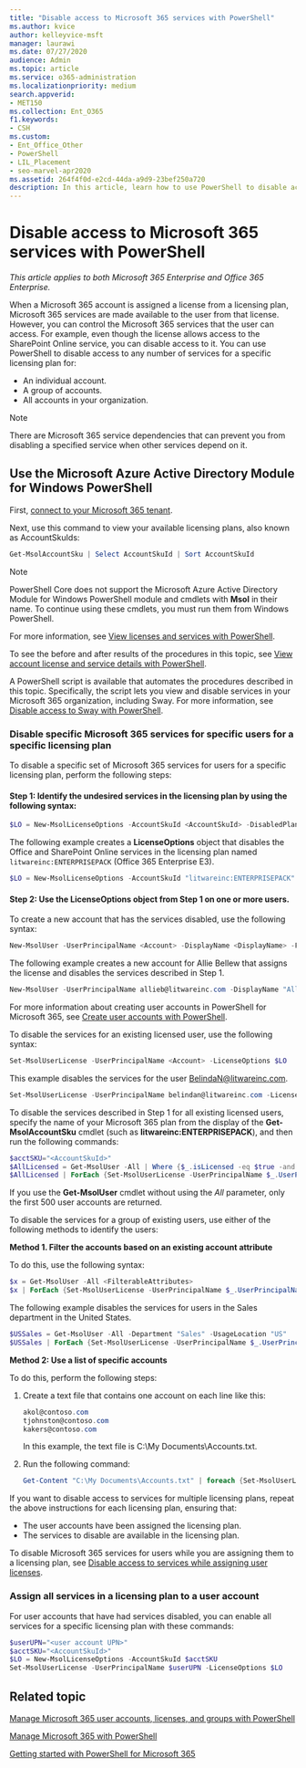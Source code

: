 ```yaml
---
title: "Disable access to Microsoft 365 services with PowerShell"
ms.author: kvice
author: kelleyvice-msft
manager: laurawi
ms.date: 07/27/2020
audience: Admin
ms.topic: article
ms.service: o365-administration
ms.localizationpriority: medium
search.appverid:
- MET150
ms.collection: Ent_O365
f1.keywords:
- CSH
ms.custom: 
- Ent_Office_Other
- PowerShell
- LIL_Placement
- seo-marvel-apr2020
ms.assetid: 264f4f0d-e2cd-44da-a9d9-23bef250a720
description: In this article, learn how to use PowerShell to disable access to Microsoft 365 services for users.
---
```


# Disable access to Microsoft 365 services with PowerShell

*This article applies to both Microsoft 365 Enterprise and Office 365 Enterprise.*

When a Microsoft 365 account is assigned a license from a licensing plan, Microsoft 365 services are made available to the user from that license. However, you can control the Microsoft 365 services that the user can access. For example, even though the license allows access to the SharePoint Online service, you can disable access to it. You can use PowerShell to disable access to any number of services for a specific licensing plan for:

- An individual account.
- A group of accounts.
- All accounts in your organization.

>[!Note]
>There are Microsoft 365 service dependencies that can prevent you from disabling a specified service when other services depend on it.
>

## Use the Microsoft Azure Active Directory Module for Windows PowerShell

First, [connect to your Microsoft 365 tenant](connect-to-microsoft-365-powershell.md#connect-with-the-microsoft-azure-active-directory-module-for-windows-powershell).

Next, use this command to view your available licensing plans, also known as AccountSkuIds:

```powershell
Get-MsolAccountSku | Select AccountSkuId | Sort AccountSkuId
```

>[!Note]
>PowerShell Core does not support the Microsoft Azure Active Directory Module for Windows PowerShell module and cmdlets with **Msol** in their name. To continue using these cmdlets, you must run them from Windows PowerShell.
>

For more information, see [View licenses and services with PowerShell](view-licenses-and-services-with-microsoft-365-powershell.md).
    
To see the before and after results of the procedures in this topic, see [View account license and service details with PowerShell](view-account-license-and-service-details-with-microsoft-365-powershell.md).
    
A PowerShell script is available that automates the procedures described in this topic. Specifically, the script lets you view and disable services in your Microsoft 365 organization, including Sway. For more information, see [Disable access to Sway with PowerShell](disable-access-to-sway-with-microsoft-365-powershell.md).
    
    
### Disable specific Microsoft 365 services for specific users for a specific licensing plan
  
To disable a specific set of Microsoft 365 services for users for a specific licensing plan, perform the following steps:
  
#### Step 1: Identify the undesired services in the licensing plan by using the following syntax:
    
```powershell
$LO = New-MsolLicenseOptions -AccountSkuId <AccountSkuId> -DisabledPlans "<UndesiredService1>", "<UndesiredService2>"...
```

The following example creates a **LicenseOptions** object that disables the Office and SharePoint Online services in the licensing plan named `litwareinc:ENTERPRISEPACK` (Office 365 Enterprise E3).
    
```powershell
$LO = New-MsolLicenseOptions -AccountSkuId "litwareinc:ENTERPRISEPACK" -DisabledPlans "SHAREPOINTWAC", "SHAREPOINTENTERPRISE"
```

#### Step 2: Use the **LicenseOptions** object from Step 1 on one or more users.
    
To create a new account that has the services disabled, use the following syntax:
    
```powershell
New-MsolUser -UserPrincipalName <Account> -DisplayName <DisplayName> -FirstName <FirstName> -LastName <LastName> -LicenseAssignment <AccountSkuId> -LicenseOptions $LO -UsageLocation <CountryCode>
```

The following example creates a new account for Allie Bellew that assigns the license and disables the services described in Step 1.
    
```powershell
New-MsolUser -UserPrincipalName allieb@litwareinc.com -DisplayName "Allie Bellew" -FirstName Allie -LastName Bellew -LicenseAssignment litwareinc:ENTERPRISEPACK -LicenseOptions $LO -UsageLocation US
```

For more information about creating user accounts in PowerShell for Microsoft 365, see [Create user accounts with PowerShell](create-user-accounts-with-microsoft-365-powershell.md).
    
To disable the services for an existing licensed user, use the following syntax:
    
```powershell
Set-MsolUserLicense -UserPrincipalName <Account> -LicenseOptions $LO
```

This example disables the services for the user BelindaN@litwareinc.com.
    
```powershell
Set-MsolUserLicense -UserPrincipalName belindan@litwareinc.com -LicenseOptions $LO
```

To disable the services described in Step 1 for all existing licensed users, specify the name of your Microsoft 365 plan from the display of the **Get-MsolAccountSku** cmdlet (such as **litwareinc:ENTERPRISEPACK**), and then run the following commands:
    
```powershell
$acctSKU="<AccountSkuId>"
$AllLicensed = Get-MsolUser -All | Where {$_.isLicensed -eq $true -and $_.licenses.AccountSku.SkuPartNumber -contains ($acctSKU).Substring($acctSKU.IndexOf(":")+1, $acctSKU.Length-$acctSKU.IndexOf(":")-1)}
$AllLicensed | ForEach {Set-MsolUserLicense -UserPrincipalName $_.UserPrincipalName -LicenseOptions $LO}
```

 If you use the **Get-MsolUser** cmdlet without using the _All_ parameter, only the first 500 user accounts are returned.

To disable the services for a group of existing users, use either of the following methods to identify the users:
    
**Method 1. Filter the accounts based on an existing account attribute** 

To do this, use the following syntax:
    
```powershell
$x = Get-MsolUser -All <FilterableAttributes>
$x | ForEach {Set-MsolUserLicense -UserPrincipalName $_.UserPrincipalName -LicenseOptions $LO}
```

The following example disables the services for users in the Sales department in the United States.
    
```powershell
$USSales = Get-MsolUser -All -Department "Sales" -UsageLocation "US"
$USSales | ForEach {Set-MsolUserLicense -UserPrincipalName $_.UserPrincipalName -LicenseOptions $LO}
```

**Method 2: Use a list of specific accounts** 

To do this, perform the following steps:
    
1. Create a text file that contains one account on each line like this:
    
   ```powershell
   akol@contoso.com
   tjohnston@contoso.com
   kakers@contoso.com
   ```

   In this example, the text file is C:\\My Documents\\Accounts.txt.
    
2. Run the following command:
    
   ```powershell
   Get-Content "C:\My Documents\Accounts.txt" | foreach {Set-MsolUserLicense -UserPrincipalName $_ -LicenseOptions $LO}
   ```

If you want to disable access to services for multiple licensing plans, repeat the above instructions for each licensing plan, ensuring that:

- The user accounts have been assigned the licensing plan.
- The services to disable are available in the licensing plan.

To disable Microsoft 365 services for users while you are assigning them to a licensing plan, see [Disable access to services while assigning user licenses](disable-access-to-services-while-assigning-user-licenses.md).

### Assign all services in a licensing plan to a user account

For user accounts that have had services disabled, you can enable all services for a specific licensing plan with these commands:

```powershell
$userUPN="<user account UPN>"
$acctSKU="<AccountSkuId>"
$LO = New-MsolLicenseOptions -AccountSkuId $acctSKU
Set-MsolUserLicense -UserPrincipalName $userUPN -LicenseOptions $LO
```

## Related topic

[Manage Microsoft 365 user accounts, licenses, and groups with PowerShell](manage-user-accounts-and-licenses-with-microsoft-365-powershell.md)
  
[Manage Microsoft 365 with PowerShell](manage-microsoft-365-with-microsoft-365-powershell.md)
  
[Getting started with PowerShell for Microsoft 365](getting-started-with-microsoft-365-powershell.md)
